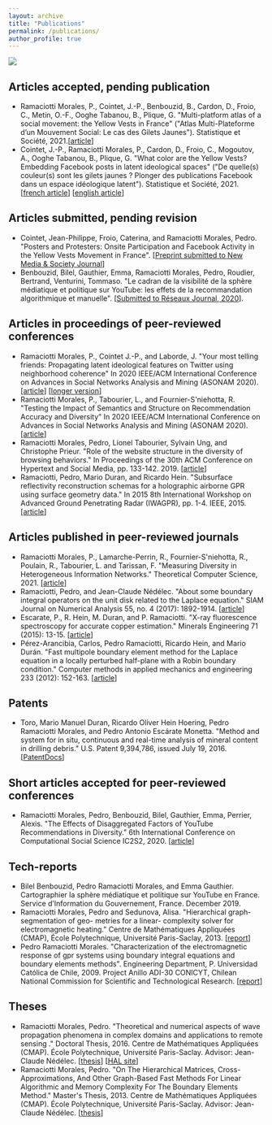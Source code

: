 ```yaml
---
layout: archive
title: "Publications"
permalink: /publications/
author_profile: true
---
```


<img src="{{site.baseurl}}/images/backgrounds/background1.jpeg">

## Articles accepted, pending publication

  * Ramaciotti Morales, P., Cointet, J.-P., Benbouzid, B., Cardon, D., Froio, C., Metin, O.-F., Ooghe Tabanou, B., Plique, G. "Multi-platform atlas of a social movement: the Yellow Vests in France" ("Atlas Multi-Plateforme d’un Mouvement Social: Le cas des Gilets Jaunes"). Statistique et Société, 2021.[<a href="{{site.baseurl}}/files/publications/2021_CR__Atlas_Multi_Plateforme_d_un_Mouvement_Social__Le_cas_des_Gilets_Jaunes.pdf">article</a>]
  * Cointet, J.-P., Ramaciotti Morales, P., Cardon, D., Froio, C., Mogoutov, A.,  Ooghe Tabanou, B., Plique, G. "What color are the Yellow Vests? Embedding Facebook posts in latent ideological spaces" ("De quelle(s) couleur(s) sont les gilets jaunes ? Plonger des publications Facebook dans un espace idéologique latent"). Statistique et Société, 2021. [<a href="{{site.baseurl}}/files/publications/2021_CR__De_quelle_s__couleur_s__sont_les_gilets_jaunes___Plonger_des_publications_Facebook_dans_un_espace_id_ologique_latent.pdf">french article</a>] [<a href="{{site.baseurl}}/files/publications/2021_SS_CR__EV__De_quelle_s__couleur_s__sont_les_gilets_jaunes___Plonger_des_publications_Facebook_dans_un_espace_id_ologique_latent.pdf">english article</a>] 

## Articles submitted, pending revision

  * Cointet, Jean-Philippe, Froio, Caterina, and Ramaciotti Morales, Pedro. "Posters and Protesters: Onsite Participation and Facebook Activity in the Yellow Vests Movement in France". [<a href="{{site.baseurl}}/files/publications/2020_YellowVestsNM&S.pdf">Preprint submitted to New Media & Society Journal</a>]
  * Benbouzid, Bilel, Gauthier, Emma, Ramaciotti Morales, Pedro, Roudier, Bertrand, Venturini, Tommaso. "Le cadran de la visibilité de la sphère médiatique et politique sur YouTube: les effets de la recommandation algorithmique et manuelle". [<a href="{{site.baseurl}}/files/publications/2020_cadrandevisibiliteYouTube_reseau.pdf">Submitted to Réseaux Journal, 2020</a>].

## Articles in proceedings of peer-reviewed conferences

  * Ramaciotti Morales, P., Cointet J.-P., and Laborde, J. "Your most telling friends: Propagating latent ideological features on Twitter using neighborhood coherence" In 2020 IEEE/ACM International Conference on Advances in Social Networks Analysis and Mining (ASONAM 2020). [<a href="{{site.baseurl}}/files/publications/2020_ASONAM_SHORT_CRsubmitted.pdf">article</a>] [<a href="{{site.baseurl}}/files/publications/2020_asonam_twitter_long.pdf">longer version</a>]
  * Ramaciotti Morales, P., Tabourier, L., and Fournier-S'niehotta, R. "Testing the Impact of Semantics and Structure on Recommendation Accuracy and Diversity" In 2020 IEEE/ACM International Conference on Advances in Social Networks Analysis and Mining (ASONAM 2020). [<a href="{{site.baseurl}}/files/publications/2020_RSDiv_ASONAM_CRsubmitted.pdf">article</a>]
  * Ramaciotti Morales, Pedro, Lionel Tabourier, Sylvain Ung, and Christophe Prieur. "Role of the website structure in the diversity of browsing behaviors." In Proceedings of the 30th ACM Conference on Hypertext and Social Media, pp. 133-142. 2019. [<a href="{{site.baseurl}}/files/publications/2019_role_of_diversity_hypertext.pdf">article</a>]
  * Ramaciotti, Pedro, Mario Duran, and Ricardo Hein. "Subsurface reflectivity reconstruction schemas for a holographic airborne GPR using surface geometry data." In 2015 8th International Workshop on Advanced Ground Penetrating Radar (IWAGPR), pp. 1-4. IEEE, 2015.[<a href="{{site.baseurl}}/files/publications/2015_reflectivity_reconstruction_schemas.pdf">article</a>]

## Articles published in peer-reviewed journals

  * Ramaciotti Morales, P., Lamarche-Perrin, R., Fournier-S'niehotta, R., Poulain, R., Tabourier, L. and Tarissan, F. "Measuring Diversity in Heterogeneous Information Networks." Theoretical Computer Science, 2021. 
  [<a href="{{site.baseurl}}/files/publications/2021_TCS.pdf">article</a>]
  * Ramaciotti, Pedro, and Jean-Claude Nédélec. "About some boundary integral operators on the unit disk related to the Laplace equation." SIAM Journal on Numerical Analysis 55, no. 4 (2017): 1892-1914. [<a href="{{site.baseurl}}/files/publications/2017_about_some_integral_operators.pdf">article</a>]
  * Escarate, P., R. Hein, M. Duran, and P. Ramaciotti. "X-ray fluorescence spectroscopy for accurate copper estimation." Minerals Engineering 71 (2015): 13-15. [<a href="{{site.baseurl}}/files/publications/2015_x_ray_espectroscopy.pdf">article</a>]
  * Pérez-Arancibia, Carlos, Pedro Ramaciotti, Ricardo Hein, and Mario Durán. "Fast multipole boundary element method for the Laplace equation in a locally perturbed half-plane with a Robin boundary condition." Computer methods in applied mechanics and engineering 233 (2012): 152-163. [<a href="{{site.baseurl}}/files/publications/2012_fast_multipole_methods_Laplace_robin.pdf">article</a>]

## Patents

  * Toro, Mario Manuel Duran, Ricardo Oliver Hein Hoering, Pedro Ramaciotti Morales, and Pedro Antonio Escárate Monetta. "Method and system for in situ, continuous and real-time analysis of mineral content in drilling debris." U.S. Patent 9,394,786, issued July 19, 2016.  [<a href="{{site.baseurl}}/files/publications/2016_patent_US9394786.pdf">PatentDocs</a>]

## Short articles accepted for peer-reviewed conferences

  * Ramaciotti Morales, Pedro, Benbouzid, Bilel, Gauthier, Emma, Perrier, Alexis. "The Effects of Disaggregated Factors of YouTube Recommendations in Diversity." 6th International Conference on Computational Social Science IC2S2, 2020. [<a href="{{site.baseurl}}/files/publications/2020_ic2s2_youtube.pdf">article</a>]

## Tech-reports 
 
  * Bilel Benbouzid, Pedro Ramaciotti Morales, and Emma Gauthier. Cartographier la sphère médiatique et politique sur YouTube en France. Service d’Information du Gouvernement, France. December 2019.
  * Ramaciotti Morales, Pedro and Sedunova, Alisa. "Hierarchical graph-segmentation of geo- metries for a linear-
complexity solver for electromagnetic heating." Centre de Mathématiques Appliquées (CMAP), École Polytechnique, Université Paris-Saclay, 2013. [<a href="{{site.baseurl}}/files/techreports/2013_linear_EM_heating.pdf">report</a>]
  * Pedro Ramaciotti Morales. "Characterization of the electromagnetic response of gpr systems using boundary integral equations and boundary elements methods". Engineering Department, P. Universidad Católica de Chile, 2009. Project Anillo ADI-30 CONICYT, Chilean National Commission for Scientific and Technological Research. [<a href="{{site.baseurl}}/files/techreports/2009_GPR_mines.pdf">report</a>]


## Theses

  * Ramaciotti Morales, Pedro. "Theoretical and numerical aspects of wave propagation phenomena in complex domains and applications to remote sensing ." Doctoral Thesis, 2016. Centre de Mathématiques Appliquées (CMAP). École Polytechnique, Université Paris-Saclay. Advisor: Jean-Claude Nédélec. [<a href="{{site.baseurl}}/files/theses/2016_TheseCMAP_161217_Ramaciotti_CinesCorrigee.pdf">thesis</a>] [<a href="https://pastel.archives-ouvertes.fr/tel-01494464/">HAL site</a>]
  * Ramaciotti Morales, Pedro. "On The Hierarchical Matrices, Cross-Approximations, And Other Graph-Based Fast Methods
For Linear Algorithmic and Memory Complexity For The Boundary Elements Method." Master's Thesis, 2013. Centre de Mathématiques Appliquées (CMAP). École Polytechnique, Université Paris-Saclay. Advisor: Jean-Claude Nédélec. [<a href="{{site.baseurl}}/files/theses/MemoireM2_Ramaciotti.pdf">thesis</a>] 

<!--
{% if author.googlescholar %}
You can also find my articles on <u><a href="{{author.googlescholar}}">my Google Scholar profile</a>.</u>
{% endif %}

{% include base_path %}

{% for post in site.publications reversed %}
  {% include archive-single.html %}
{% endfor %}
-->
